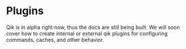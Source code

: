 # Plugins

Qik is in alpha right now, thus the docs are still being built. We will soon cover how to create internal or external qik plugins for configuring commands, caches, and other behavior.